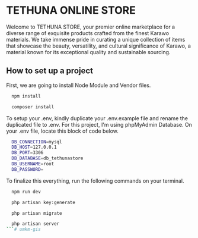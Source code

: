 
# TETHUNA ONLINE STORE

Welcome to TETHUNA STORE, your premier online marketplace for a diverse range of exquisite products crafted from the finest Karawo materials. We take immense pride in curating a unique collection of items that showcase the beauty, versatility, and cultural significance of Karawo, a material known for its exceptional quality and sustainable sourcing.


## How to set up a project

First, we are going to install Node Module and Vendor files.

```bash
  npm install
```
```bash
  composer install
```

To setup your .env, kindly duplicate your .env.example file and rename the duplicated file to .env.
For this project, I'm using phpMyAdmin Database. On your .env file, locate this block of code below.

```bash
  DB_CONNECTION=mysql
  DB_HOST=127.0.0.1
  DB_PORT=3306
  DB_DATABASE=db_tethunastore
  DB_USERNAME=root
  DB_PASSWORD=
```
To finalize this everything, run the following commands on your terminal.

```bash
  npm run dev

  php artisan key:generate

  php artisan migrate

  php artisan server
```# umkm-gis
